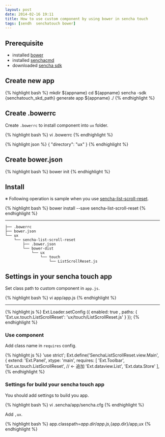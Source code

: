 ```yaml
---
layout: post
date: 2014-02-16 19:11
title: How to use custom component by using bower in sencha touch
tags: [sendh  senchatouch bower]
---
```


## Prerequisite

* installed [bower](http://bower.io/)
* installed [senchacmd](http://www.sencha.com/products/sencha-cmd/download)
* downloaded [sencha sdk](http://www.sencha.com/products/touch/)

## Create new app

{% highlight bash %}
mkdir ${appname}
cd ${appname}
sencha -sdk {senchatouch_skd_path} generate app ${appname} ./
{% endhighlight %}


## Create .bowerrc

Create `.bowerrc` to install component into `ux` folder.

{% highlight bash %}
vi .bowerrc
{% endhighlight %}

{% highlight json %}
	{
 	 	"directory": "ux"
	}
{% endhighlight %}


## Create bower.json

{% highlight bash %}
bower init
{% endhighlight %}


## Install

※ Following operation is sample when you use [sencha-list-scroll-reset](https://github.com/kashiro/sencha-list-scroll-reset).


{% highlight bash %}
	bower install --save sencha-list-scroll-reset
{% endhighlight %}

---


    ├── .bowerrc
    ├── bower.json
    └── ux
        └── sencha-list-scroll-reset
            ├── .bower.json
            └── bower-dist
                └── ux
                    └── touch
                        └── ListScrollReset.js


## Settings in your sencha touch app

Set class path to custom component in `app.js`.

{% highlight bash %}
vi app/app.js
{% endhighlight %}
	
---


{% highlight js %}
Ext.Loader.setConfig ({
    enabled: true ,
    paths: {
        'Ext.ux.touch.ListScrollReset': 'ux/touch/ListScrollReset.js'
    }
});
{% endhighlight %}

### Use component

Add class name in `requires` config.


{% highlight js %}
'use strict';
Ext.define('SenchaListScrollReset.view.Main', {
    extend: 'Ext.Panel',
    xtype: 'main',
    requires: [
        'Ext.Toolbar',
        'Ext.ux.touch.ListScrollReset', // ← 追加
        'Ext.dataview.List',
        'Ext.data.Store'
    ],
{% endhighlight %}


### Settings for build your sencha touch app

You should add settings to build you app.


{% highlight bash %}
vi .sencha/app/sencha.cfg
{% endhighlight %}


Add `,ux`.

{% highlight bash %}
app.classpath=${app.dir}/app.js,${app.dir}/app,ux
{% endhighlight %}

